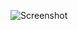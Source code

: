 ![Screenshot](https://raw.githubusercontent.com/Cryakl/Ultimate-RAT-Collection/refs/heads/main/Gh0stRat/Gh0st%20RAT%20Beta%203.6/Screenshot.png)

